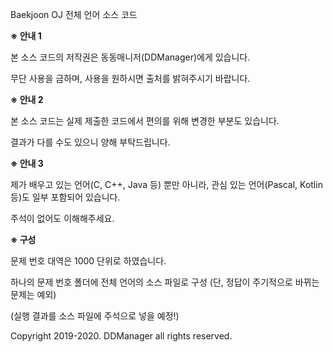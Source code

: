 Baekjoon OJ 전체 언어 소스 코드

<b>※ 안내 1</b>

본 소스 코드의 저작권은 동동매니저(DDManager)에게 있습니다.

무단 사용을 금하며, 사용을 원하시면 출처를 밝혀주시기 바랍니다.

<b>※ 안내 2</b>

본 소스 코드는 실제 제출한 코드에서 편의를 위해 변경한 부분도 있습니다.

결과가 다를 수도 있으니 양해 부탁드립니다.

<b>※ 안내 3</b>

제가 배우고 있는 언어(C, C++, Java 등) 뿐만 아니라, 관심 있는 언어(Pascal, Kotlin 등)도 일부 포함되어 있습니다.

주석이 없어도 이해해주세요.

<b>※ 구성</b>

문제 번호 대역은 1000 단위로 하였습니다.

하나의 문제 번호 폴더에 전체 언어의 소스 파일로 구성 (단, 정답이 주기적으로 바뀌는 문제는 예외)

(실행 결과를 소스 파일에 주석으로 넣을 예정!)

Copyright 2019-2020. DDManager all rights reserved.
